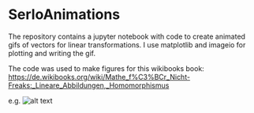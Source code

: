# SerloAnimations

The repository contains a jupyter notebook with code to create animated gifs of vectors for linear transformations. I use matplotlib and imageio for plotting and writing the gif.

The code was used to make figures for this wikibooks book:
https://de.wikibooks.org/wiki/Mathe_f%C3%BCr_Nicht-Freaks:_Lineare_Abbildungen,_Homomorphismus

e.g.
![alt text](https://github.com/stefanhuber1993/SerloAnimations/streckung_homogenitaet.gif)
